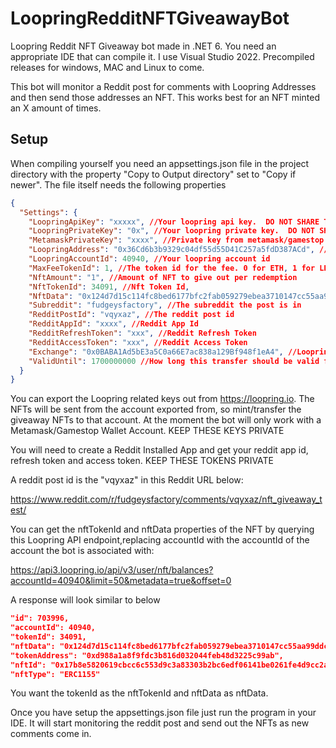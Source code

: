 # LoopringRedditNFTGiveawayBot
Loopring Reddit NFT Giveaway bot made in .NET 6. You need an appropriate IDE that can compile it. I use Visual Studio 2022. Precompiled releases for windows, MAC and Linux to come.

This bot will monitor a Reddit post for comments with Loopring Addresses and then send those addresses an NFT. This works best for an NFT minted an X amount of times.

## Setup
When compiling yourself you need an appsettings.json file in the project directory with the property "Copy to Output directory" set to "Copy if newer". The file itself needs the following properties

```json
{
  "Settings": {
    "LoopringApiKey": "xxxxx", //Your loopring api key.  DO NOT SHARE THIS AT ALL.
    "LoopringPrivateKey": "0x", //Your loopring private key.  DO NOT SHARE THIS AT ALL.
    "MetamaskPrivateKey": "xxxx", //Private key from metamask/gamestop wallet. DO NOT SHARE THIS AT ALL.
    "LoopringAddress": "0x36Cd6b3b9329c04df55d55D41C257a5fdD387ACd", //Your loopring address
    "LoopringAccountId": 40940, //Your loopring account id
    "MaxFeeTokenId": 1, //The token id for the fee. 0 for ETH, 1 for LRC
    "NftAmount": "1", //Amount of NFT to give out per redemption
    "NftTokenId": 34091, //Nft Token Id,
    "NftData": "0x124d7d15c114fc8bed6177bfc2fab059279ebea3710147cc55aa99ddc28d9506", //Nft Data
    "Subreddit": "fudgeysfactory", //The subreddit the post is in
    "RedditPostId": "vqyxaz", //The reddit post id
    "RedditAppId": "xxxx", //Reddit App Id
    "RedditRefreshToken": "xxx", //Reddit Refresh Token
    "RedditAccessToken": "xxx", //Reddit Access Token
    "Exchange": "0x0BABA1Ad5bE3a5C0a66E7ac838a129Bf948f1eA4", //Loopring Exchange address,
    "ValidUntil": 1700000000 //How long this transfer should be valid for. Shouldn't have to change this value
  }
}
```

You can export the Loopring related keys out from https://loopring.io. The NFTs will be sent from the account exported from, so mint/transfer the giveaway NFTs to that account. At the moment the bot will only work with a Metamask/Gamestop Wallet Account. KEEP THESE KEYS PRIVATE 

You will need to create a Reddit Installed App and get your reddit app id, refresh token and access token. KEEP THESE TOKENS PRIVATE

A reddit post id is the "vqyxaz" in this Reddit URL below:

https://www.reddit.com/r/fudgeysfactory/comments/vqyxaz/nft_giveaway_test/

You can get the nftTokenId and nftData properties of the NFT by querying this Loopring API endpoint,replacing accountId with the accountId of the account the bot is associated with:

https://api3.loopring.io/api/v3/user/nft/balances?accountId=40940&limit=50&metadata=true&offset=0

A response will look similar to below

```json
"id": 703996,
"accountId": 40940,
"tokenId": 34091,
"nftData": "0x124d7d15c114fc8bed6177bfc2fab059279ebea3710147cc55aa99ddc28d9506",
"tokenAddress": "0xd988a1a8f9fdc3b816d032044feb48d3225c99ab",
"nftId": "0x17b8e5820619cbcc6c553d9c3a83303b2bc6edf06141be0261fe4d9cc2a2f901",
"nftType": "ERC1155"
```
You want the tokenId as the nftTokenId and nftData as nftData.

Once you have setup the appsettings.json file just run the program in your IDE. It will start monitoring the reddit post and send out the NFTs as new comments come in.
